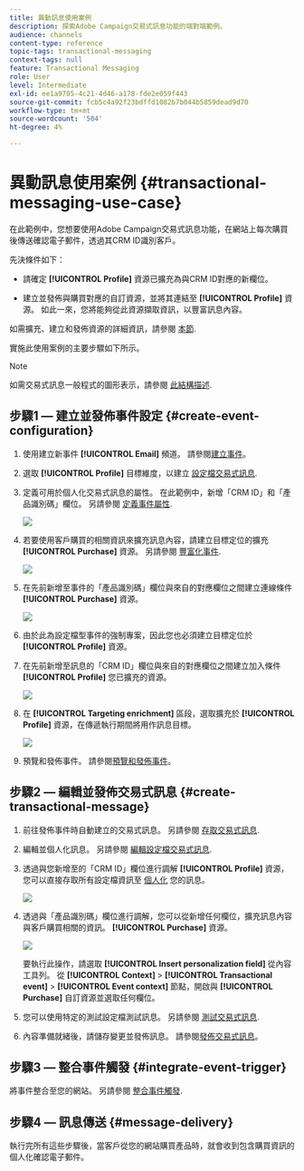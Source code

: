 ```yaml
---
title: 異動訊息使用案例
description: 探索Adobe Campaign交易式訊息功能的端對端範例。
audience: channels
content-type: reference
topic-tags: transactional-messaging
context-tags: null
feature: Transactional Messaging
role: User
level: Intermediate
exl-id: ee1a9705-4c21-4d46-a178-fde2e059f443
source-git-commit: fcb5c4a92f23bdffd1082b7b044b5859dead9d70
workflow-type: tm+mt
source-wordcount: '504'
ht-degree: 4%

---
```


# 異動訊息使用案例 {#transactional-messaging-use-case}

在此範例中，您想要使用Adobe Campaign交易式訊息功能，在網站上每次購買後傳送確認電子郵件，透過其CRM ID識別客戶。

先決條件如下：

* 請確定 **[!UICONTROL Profile]** 資源已擴充為與CRM ID對應的新欄位。

* 建立並發佈與購買對應的自訂資源，並將其連結至 **[!UICONTROL Profile]** 資源。 如此一來，您將能夠從此資源擷取資訊，以豐富訊息內容。

如需擴充、建立和發佈資源的詳細資訊，請參閱 [本節](../../developing/using/key-steps-to-add-a-resource.md).

實施此使用案例的主要步驟如下所示。

>[!NOTE]
>
>如需交易式訊息一般程式的圖形表示，請參閱 [此結構描述](../../channels/using/getting-started-with-transactional-msg.md#key-steps).

## 步驟1 — 建立並發佈事件設定 {#create-event-configuration}

1. 使用建立新事件 **[!UICONTROL Email]** 頻道。 請參閱[建立事件](../../channels/using/configuring-transactional-event.md#creating-an-event)。

1. 選取 **[!UICONTROL Profile]** 目標維度，以建立 [設定檔交易式訊息](../../channels/using/configuring-transactional-event.md#profile-based-transactional-messages).

1. 定義可用於個人化交易式訊息的屬性。 在此範例中，新增「CRM ID」和「產品識別碼」欄位。 另請參閱 [定義事件屬性](../../channels/using/configuring-transactional-event.md#defining-the-event-attributes).

   ![](assets/message-center_usecase1.png)

1. 若要使用客戶購買的相關資訊來擴充訊息內容，請建立目標定位的擴充 **[!UICONTROL Purchase]** 資源。 另請參閱 [豐富化事件](../../channels/using/configuring-transactional-event.md#enriching-the-transactional-message-content).

   ![](assets/message-center_usecase2.png)

1. 在先前新增至事件的「產品識別碼」欄位與來自的對應欄位之間建立連線條件 **[!UICONTROL Purchase]** 資源。

   ![](assets/message-center_usecase3.png)

1. 由於此為設定檔型事件的強制專案，因此您也必須建立目標定位於 **[!UICONTROL Profile]** 資源。

1. 在先前新增至訊息的「CRM ID」欄位與來自的對應欄位之間建立加入條件 **[!UICONTROL Profile]** 您已擴充的資源。 <!--What's the purpose to have created a CRM ID for this event and to have the CRM ID as a join condition? could it be any other field provided you created it in the event?-->

   ![](assets/message-center_usecase4.png)

1. 在 **[!UICONTROL Targeting enrichment]** 區段，選取擴充於 **[!UICONTROL Profile]** 資源，在傳遞執行期間將用作訊息目標。

   ![](assets/message-center_usecase5.png)

1. 預覽和發佈事件。 請參閱[預覽和發佈事件](../../channels/using/publishing-transactional-event.md#previewing-and-publishing-the-event)。

## 步驟2 — 編輯並發佈交易式訊息 {#create-transactional-message}

1. 前往發佈事件時自動建立的交易式訊息。 另請參閱 [存取交易式訊息](../../channels/using/editing-transactional-message.md#accessing-transactional-messages).

1. 編輯並個人化訊息。 另請參閱 [編輯設定檔交易式訊息](../../channels/using/editing-transactional-message.md#editing-profile-transactional-message).

1. 透過與您新增至的「CRM ID」欄位進行調解 **[!UICONTROL Profile]** 資源，您可以直接存取所有設定檔資訊至 [個人化](../../designing/using/personalization.md#inserting-a-personalization-field) 您的訊息。

   ![](assets/message-center_usecase6.png)

1. 透過與「產品識別碼」欄位進行調解，您可以從新增任何欄位，擴充訊息內容與客戶購買相關的資訊。 **[!UICONTROL Purchase]** 資源。

   ![](assets/message-center_usecase7.png)

   要執行此操作，請選取 **[!UICONTROL Insert personalization field]** 從內容工具列。 從 **[!UICONTROL Context]** > **[!UICONTROL Transactional event]** > **[!UICONTROL Event context]** 節點，開啟與 **[!UICONTROL Purchase]** 自訂資源並選取任何欄位。

1. 您可以使用特定的測試設定檔測試訊息。 另請參閱 [測試交易式訊息](../../channels/using/testing-transactional-message.md#testing-a-transactional-message).

1. 內容準備就緒後，請儲存變更並發佈訊息。 請參閱[發佈交易式訊息](../../channels/using/publishing-transactional-message.md#publishing-a-transactional-message)。

## 步驟3 — 整合事件觸發 {#integrate-event-trigger}

將事件整合至您的網站。 另請參閱 [整合事件觸發](../../channels/using/getting-started-with-transactional-msg.md#integrate-event-trigger).

## 步驟4 — 訊息傳送 {#message-delivery}

執行完所有這些步驟後，當客戶從您的網站購買產品時，就會收到包含購買資訊的個人化確認電子郵件。
